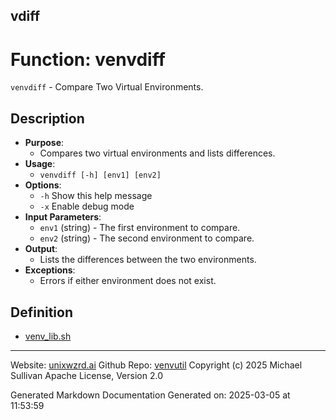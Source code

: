 ## vdiff
# Function: venvdiff
`venvdiff` - Compare Two Virtual Environments.
## Description
- **Purpose**: 
  - Compares two virtual environments and lists differences.
- **Usage**: 
  - `venvdiff [-h] [env1] [env2]`
- **Options**: 
  - `-h`   Show this help message
  - `-x`   Enable debug mode
- **Input Parameters**: 
  - `env1` (string) - The first environment to compare.
  - `env2` (string) - The second environment to compare.
- **Output**: 
  - Lists the differences between the two environments.
- **Exceptions**: 
  - Errors if either environment does not exist.

## Definition 

* [venv_lib.sh](../venv_lib_sh.md)
---

Website: [unixwzrd.ai](https://unixwzrd.ai)
Github Repo: [venvutil](https://github.com/unixwzrd/venvutil)
Copyright (c) 2025 Michael Sullivan
Apache License, Version 2.0

Generated Markdown Documentation
Generated on: 2025-03-05 at 11:53:59
